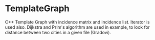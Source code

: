 # TemplateGraph
C++ Template Graph with incidence matrix and incidence list. Iterator is used also.
Dijkstra and Prim's algorithm are used in example, to look for distance between two cities in a given file (Gradovi).




